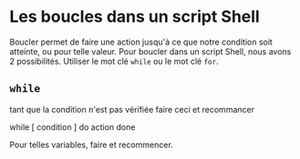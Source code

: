 # Les boucles dans un script Shell

Boucler permet de faire une action jusqu'à ce que notre condition soit atteinte, ou pour telle valeur. Pour boucler dans un script Shell, nous avons 2 possibilités. Utiliser le mot clé ` while ` ou le mot clé ` for `. 

## ` while `

tant que la condition n'est pas vérifiée faire ceci et recommancer

while [ condition ]
do
    action
done

Pour telles variables, faire et recommencer.
